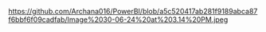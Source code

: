 


https://github.com/Archana016/PowerBI/blob/a5c520417ab281f9189abca87f6bbf6f09cadfab/Image%2030-06-24%20at%203.14%20PM.jpeg
